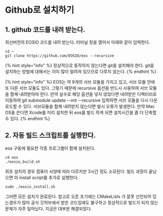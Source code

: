 # Github로 설치하기

## 1. github 코드를 내려 받는다.

최신버전의 EOSIO 코드를 내려 받는다. 터미널 창을 열어서 아래와 같이 입력한다.

```text
cd ~
git clone https://github.com/EOSIO/eos --recursive
```

{% hint style="info" %}
정상적으로 동작하지 않는다면 git을 설치해야 한다. git을 설치하는 방법에 대해서는 이미 많이 알려져 있으므로 다루지 않는다.
{% endhint %}

{% hint style="info" %}
EOS는 약 9개의 서브 모듈을 가지고 있고, 서브 모듈 안에 또 다른 서브 모듈도 있다. 그렇기 때문에 recursive 옵션을 반드시 사용하여 서브 모듈을 함께 내려받아야 한다. 만약 실수로 해당 옵션을 넣지 않았다면 내려받은 디렉터리로 이동하여 git submodule update --init --recursive 입력하면 서브 모듈을 다시 다운로드할 수 있다. 서브모듈을 함께 내려받지 않는다면 빌시 오류가 발생한다. 만약 Mac OS을 쓴다면 Xcode를 미리 설치한 뒤 eos를 빌드 하게 되면 설치시간을 좀 더 단축할 수 있다.
{% endhint %}

## 2. 자동 빌드 스크립트를 실행한다.

eos 구동에 필요한 각종 프로그램이 함께 설치된다.

```text
cd eos
./eosio_build.sh
```

최초 설치의 경우 컴퓨터 사양에 따라 다르지만 3시간 정도 소모된다. 빌드 과정이 끝났으면 아 install script를 추가로 실행한다.

```text
sudo ./eosio_install.sh
```

그러면 모든 설치가 완료된다. 참고로 오픈 초기에는 CMakeLists 가 잘못 선언되어 있는경우가 많아 공식 깃허브에서 받은 코드임에도 불구하고 정상적으로 빌드가 되지 않는 문제가 자주 일어났다. 지금은 대부분 해결되었다.

